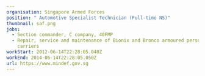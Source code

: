 ```yaml
---
organisation: Singapore Armed Forces
position: " Automotive Specialist Technician (Full-time NS)"
thumbnail: saf.png
jobs:
  - Section commander, C company, 40FMP
  - Repair, service and maintenance of Bionix and Bronco armoured personnel
    carriers
workStart: 2012-06-14T22:28:05.040Z
workEnd: 2014-06-14T22:28:05.050Z
url: https://www.mindef.gov.sg
---
```

